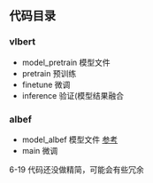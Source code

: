 ## 代码目录

### vlbert

- model_pretrain 模型文件
- pretrain  预训练
- finetune  微调
- inference  验证(模型结果融合

### albef

- model_albef  模型文件  [参考](https://github.com/salesforce/ALBEF)
- main  微调

6-19 代码还没做精简，可能会有些冗余

